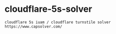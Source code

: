 # cloudflare-5s-solver
    cloudflare 5s iuam / cloudflare turnstile solver  https://www.capsolver.com/
 
